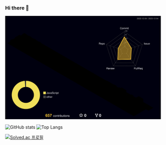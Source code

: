 ### Hi there 👋

<!--![header](https://capsule-render.vercel.app/api?type=waving&text=swKim's%20hub&animation=fadeIn&color=C7A48B&height=180)-->

![](./profile-3d-contrib/profile-night-rainbow.svg)

![GitHub stats](https://github-readme-stats.vercel.app/api?username=Sangwoo97&show_icons=true&theme=radical)
![Top Langs](https://github-readme-stats.vercel.app/api/top-langs/?username=Sangwoo97&layout=compact)


[![Solved.ac
프로필](http://mazassumnida.wtf/api/v2/generate_badge?boj=aa6618)](https://solved.ac/aa6618)

<!--
**Sangwoo97/Sangwoo97** is a ✨ _special_ ✨ repository because its `README.md` (this file) appears on your GitHub profile.

Here are some ideas to get you started:

- 🔭 I’m currently working on ...
- 🌱 I’m currently learning ...
- 👯 I’m looking to collaborate on ...
- 🤔 I’m looking for help with ...
- 💬 Ask me about ...
- 📫 How to reach me: ...
- 😄 Pronouns: ...
- ⚡ Fun fact: ...
-->
